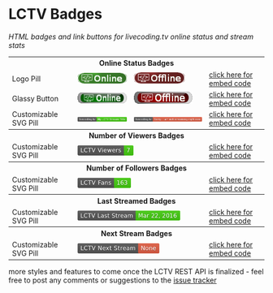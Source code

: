 # LCTV Badges

*HTML badges and link buttons for livecoding.tv online status and stream stats*

  <table id="demos-table">
    <tr><th colspan="4">Online Status Badges                     </th></tr>
    <tr><td>Logo Pill                                            </td>
        <td><img src="img/v2/lctv-online.png"                  /></td>
        <td><img src="img/v2/lctv-offline.png"                 /></td>
        <td><a href="http://codiad-billauger.rhcloud.com/demos/?title=Online%20Status%20-%20Logo%20Pill&badge-style=online-status-v2">click here for embed code</a></td></tr>
    <tr><td>Glassy Button                                        </td>
        <td><img src="img/v3/lctv-online.png"                  /></td>
        <td><img src="img/v3/lctv-offline.png"                 /></td>
        <td><a href="http://codiad-billauger.rhcloud.com/demos/?title=Online%20Status%20-%20Glassy%20Button&badge-style=online-status-v3">click here for embed code</a></td></tr>
    <tr><td>Customizable SVG Pill                                </td>
        <td><img src="img/v1/faux-online.png"                  /></td>
        <td><img src="img/v1/faux-offline.png"                 /></td>
        <td><a href="http://codiad-billauger.rhcloud.com/demos/?title=Online%20Status%20-%20Customizable%20SVG%20Pill&badge-style=online-status-v1">click here for embed code</a></td></tr>
    <tr><th colspan="4">Number of Viewers Badges                 </th></tr>
    <tr><td>Customizable SVG Pill                                </td>
        <td colspan="2"><img src="img/v1/faux-n-viewers.png"   /></td>
        <td><a href="http://codiad-billauger.rhcloud.com/demos/?title=Number%20of%20Viewers%20-%20Customizable%20SVG%20Pill&badge-style=n-viewers-v1">click here for embed code</a></td></tr>
    <tr><th colspan="4">Number of Followers Badges               </th></tr>
    <tr><td>Customizable SVG Pill                                </td>
        <td colspan="2"><img src="img/v1/faux-n-followers.png" /></td>
        <td><a href="http://codiad-billauger.rhcloud.com/demos/?title=Number%20of%20Followers%20-%20Customizable%20SVG%20Pill&badge-style=n-followers-v1">click here for embed code</a></td></tr>
    <tr><th colspan="4">Last Streamed Badges                     </th></tr>
    <tr><td>Customizable SVG Pill                                </td>
        <td colspan="2"><img src="img/v1/faux-last-stream.png" /></td>
        <td><a href="http://codiad-billauger.rhcloud.com/demos/?title=Last%20Stream%20-%20Customizable%20SVG%20Pill&badge-style=last-stream-v1">click here for embed code</a></td></tr>
    <tr><th colspan="4">Next Stream Badges                       </th></tr>
    <tr><td>Customizable SVG Pill                                </td>
        <td colspan="2"><img src="img/v1/faux-next-stream.png" /></td>
        <td><a href="http://codiad-billauger.rhcloud.com/demos/?title=Next%20Stream%20-%20Customizable%20SVG%20Pill&badge-style=next-stream-v1">click here for embed code</a></td></tr>
  </table>

more styles and features to come once the LCTV REST API is finalized - feel free to post any comments or suggestions to the [issue tracker](https://github.com/bill-auger/lctv-badges/issues)

